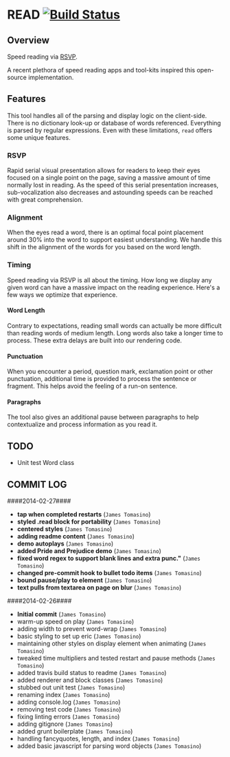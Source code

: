 # READ [![Build Status](https://travis-ci.org/jamestomasino/read.png?branch=develop)](https://travis-ci.org/jamestomasino/read)

## Overview ##

Speed reading via [RSVP](http://en.wikipedia.org/wiki/Rapid_serial_visual_presentation).

A recent plethora of speed reading apps and tool-kits inspired this open-source implementation.

## Features ##

This tool handles all of the parsing and display logic on the client-side. There is no dictionary look-up or database of words referenced. Everything is parsed by regular expressions. Even with these limitations, `read` offers some unique features.

### RSVP ###

Rapid serial visual presentation allows for readers to keep their eyes focused on a single point on the page, saving a massive amount of time normally lost in reading. As the speed of this serial presentation increases, sub-vocalization also decreases and astounding speeds can be reached with great comprehension.

### Alignment ###

When the eyes read a word, there is an optimal focal point placement around 30% into the word to support easiest understanding. We handle this shift in the alignment of the words for you based on the word length.

### Timing ###

Speed reading via RSVP is all about the timing. How long we display any given word can have a massive impact on the reading experience. Here's a few ways we optimize that experience.

#### Word Length ####

Contrary to expectations, reading small words can actually be more difficult than reading words of medium length. Long words also take a longer time to process. These extra delays are built into our rendering code.

#### Punctuation ####

When you encounter a period, question mark, exclamation point or other punctuation, additional time is provided to process the sentence or fragment. This helps avoid the feeling of a run-on sentence.

#### Paragraphs ####

The tool also gives an additional pause between paragraphs to help contextualize and process information as you read it.

## TODO ##
- Unit test Word class

## COMMIT LOG ##

####2014-02-27####

 * __tap when completed restarts__ (`James Tomasino`)
 * __styled .read block for portability__ (`James Tomasino`)
 * __centered styles__ (`James Tomasino`)
 * __adding readme content__ (`James Tomasino`)
 * __demo autoplays__ (`James Tomasino`)
 * __added Pride and Prejudice demo__ (`James Tomasino`)
 * __fixed word regex to support blank lines and extra punc."__ (`James Tomasino`)
 * __changed pre-commit hook to bullet todo items__ (`James Tomasino`)
 * __bound pause/play to element__ (`James Tomasino`)
 * __text pulls from textarea on page on blur__ (`James Tomasino`)

####2014-02-26####

 * __Initial commit__ (`James Tomasino`)
 * warm-up speed on play (`James Tomasino`)
 * adding width to prevent word-wrap (`James Tomasino`)
 * basic styling to set up eric (`James Tomasino`)
 * maintaining other styles on display element when animating (`James Tomasino`)
 * tweaked time multipliers and tested restart and pause methods (`James Tomasino`)
 * added travis build status to readme (`James Tomasino`)
 * added renderer and block classes (`James Tomasino`)
 * stubbed out unit test (`James Tomasino`)
 * renaming index (`James Tomasino`)
 * adding console.log (`James Tomasino`)
 * removing test code (`James Tomasino`)
 * fixing linting errors (`James Tomasino`)
 * adding gitignore (`James Tomasino`)
 * added grunt boilerplate (`James Tomasino`)
 * handling fancyquotes, length, and index (`James Tomasino`)
 * added basic javascript for parsing word objects (`James Tomasino`)
